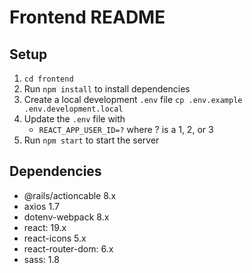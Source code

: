 # Frontend README

## Setup

1. `cd frontend`
2. Run `npm install` to install dependencies
3. Create a local development `.env` file `cp .env.example .env.development.local`
4. Update the `.env` file with
    - `REACT_APP_USER_ID=?` where ? is a 1, 2, or 3
5. Run `npm start` to start the server

## Dependencies

- @rails/actioncable 8.x
- axios 1.7
- dotenv-webpack 8.x
- react: 19.x
- react-icons 5.x
- react-router-dom: 6.x
- sass: 1.8
